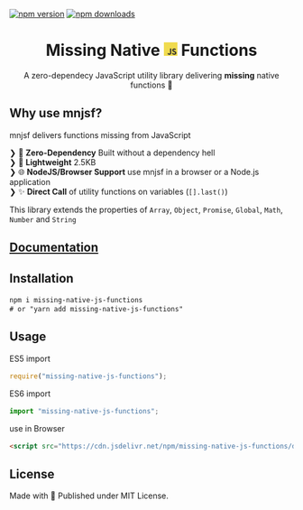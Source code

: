 [![npm version][npm-version-src]][npm-version-href]
[![npm downloads][npm-downloads-src]][npm-downloads-href]

<h1 align="center">Missing Native
	<img width="24" src="https://raw.githubusercontent.com/github/explore/80688e429a7d4ef2fca1e82350fe8e3517d3494d/topics/javascript/javascript.png" />
	Functions</h1>
<p align="center">A zero-dependecy JavaScript utility library delivering <b>missing</b> native functions 💼</p>

## Why use mnjsf?

mnjsf delivers functions missing from JavaScript

❯ 💼 **Zero-Dependency** Built without a dependency hell<br />
❯ 📐 **Lightweight** 2.5KB<br />
❯ 🌐 **NodeJS/Browser Support** use mnjsf in a browser or a Node.js application <br />
❯ ✨ **Direct Call** of utility functions on variables (`[].last()`) <br />

This library extends the properties of `Array`, `Object`, `Promise`, `Global`, `Math`, `Number` and `String`

## [Documentation](https://trantlabs.github.io/missing-native-js-functions/)

## Installation

```
npm i missing-native-js-functions
# or "yarn add missing-native-js-functions"
```

## Usage

ES5 import

```js
require("missing-native-js-functions");
```

ES6 import

```js
import "missing-native-js-functions";
```

use in Browser

```html
<script src="https://cdn.jsdelivr.net/npm/missing-native-js-functions/dist/mnjsf.min.js"></script>
```

## License

Made with 💚 Published under MIT License.

<!-- Badges -->

[npm-version-src]: https://flat.badgen.net/npm/v/missing-native-js-functions?style=flat-square&label=stable
[npm-version-href]: https://npmjs.com/package/missing-native-js-functions
[npm-downloads-src]: https://flat.badgen.net/npm/dm/missing-native-js-functions?style=flat-square&label=stable
[npm-downloads-href]: https://npmjs.com/package/missing-native-js-functions
